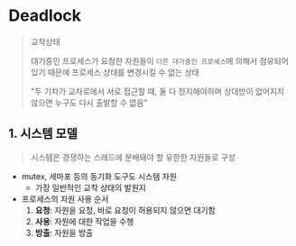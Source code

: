 ﻿

# Deadlock

> 교착상태
>
> 대기중인 프로세스가 요청한 자원들이 `다른 대기중인 프로세스`에 의해서 점유되어 있기 때문에 프로세스 상태를 변경시킬 수 없는 상태
>
> "두 기차가 교차로에서 서로 접근할 때, 둘 다 정지해야하며 상대방이 없어지지 않으면 누구도 다시 출발할 수 없음"

## 1. 시스템 모델

> 시스템은 경쟁하는 스레드에 분배돼야 할 유한한 자원들로 구성

- mutex, 세마포 등의 동기화 도구도 시스템 자원
  - 가장 일반적인 교착 상태의 발원지
- 프로세스의 자원 사용 순서
  1. **요청**: 자원을 요청, 바로 요청이 허용되지 않으면 대기함
  2. **사용**: 자원에 대한 작업을 수행
  3. **방출**: 자원을 방출

